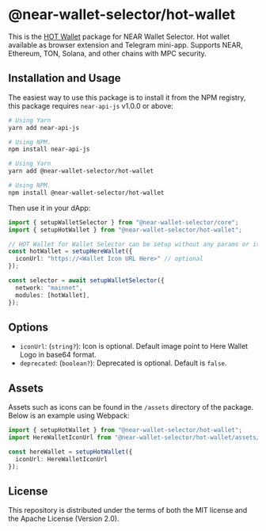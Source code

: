 # @near-wallet-selector/hot-wallet

This is the [HOT Wallet](https://hot-labs.org/wallet) package for NEAR Wallet Selector. Hot wallet available as browser extension and Telegram mini-app. Supports NEAR, Ethereum, TON, Solana, and other chains with MPC security.

## Installation and Usage

The easiest way to use this package is to install it from the NPM registry, this package requires `near-api-js` v1.0.0 or above:

```bash
# Using Yarn
yarn add near-api-js

# Using NPM.
npm install near-api-js
```

```bash
# Using Yarn
yarn add @near-wallet-selector/hot-wallet

# Using NPM.
npm install @near-wallet-selector/hot-wallet
```

Then use it in your dApp:

```ts
import { setupWalletSelector } from "@near-wallet-selector/core";
import { setupHotWallet } from "@near-wallet-selector/hot-wallet";

// HOT Wallet for Wallet Selector can be setup without any params or it can take few optional params, see options below.
const hotWallet = setupHereWallet({
  iconUrl: "https://<Wallet Icon URL Here>" // optional
});

const selector = await setupWalletSelector({
  network: "mainnet", 
  modules: [hotWallet],
});
```

## Options

- `iconUrl`: (`string?`): Icon is optional. Default image point to Here Wallet Logo in base64 format.
- `deprecated`: (`boolean?`): Deprecated is optional. Default is `false`.

## Assets

Assets such as icons can be found in the `/assets` directory of the package. Below is an example using Webpack:

```ts
import { setupHotWallet } from "@near-wallet-selector/hot-wallet";
import HereWalletIconUrl from "@near-wallet-selector/hot-wallet/assets/hot-wallet-icon.png";

const hereWallet = setupHotWallet({ 
  iconUrl: HereWalletIconUrl 
});

```

## License

This repository is distributed under the terms of both the MIT license and the Apache License (Version 2.0).
